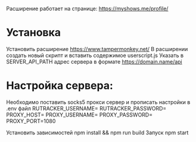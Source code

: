 Расширение работает на странице: https://myshows.me/profile/

# Установка

Установить расширение https://www.tampermonkey.net/
В расширении создать новый скрипт и вставить содержимое userscript.js
Указать в SERVER_API_PATH адрес сервера в формате https://domain.name/api

# Настройка сервера:

Необходимо поставить socks5 прокси сервер и прописать настройки в .env файл
RUTRACKER_USERNAME=
RUTRACKER_PASSWORD=
PROXY_HOST=
PROXY_USERNAME=
PROXY_PASSWORD=
PROXY_PORT=1080

Установить зависимостей npm install && npm run build
Запуск npm start

